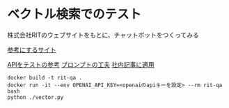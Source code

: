 # ベクトル検索でのテスト
株式会社RITのウェブサイトをもとに、チャットボットをつくってみる

[参考にするサイト](https://acro-engineer.hatenablog.com/entry/2023/02/17/100000)

[APIをテストの参考](https://dev.classmethod.jp/articles/openai-api-chat-python-first-step/)
[プロンプトの工夫](https://data-analytics.fun/2021/12/01/gpt-3-api/)
[社内記事に適用](https://note.com/masa_kazama/n/n246df4af19f6)

```
docker build -t rit-qa .
docker run -it --env OPENAI_API_KEY=<openaiのapiキーを設定> --rm rit-qa bash
python ./vector.py
```

